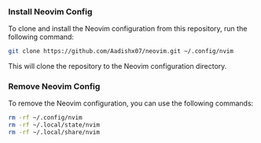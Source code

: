 ### Install Neovim Config

To clone and install the Neovim configuration from this repository, run the following command:

```bash
git clone https://github.com/Aadishx07/neovim.git ~/.config/nvim
```

This will clone the repository to the Neovim configuration directory.

### Remove Neovim Config

To remove the Neovim configuration, you can use the following commands:

```bash
rm -rf ~/.config/nvim
rm -rf ~/.local/state/nvim
rm -rf ~/.local/share/nvim
```

